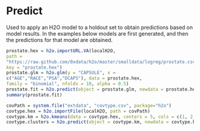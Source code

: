 # Predict

Used to apply an H2O model to a holdout set to obtain predictions
based on model results.
In the examples below models are first generated, and then the
predictions for that model are obtained.

```r
prostate.hex = h2o.importURL.VA(localH2O,
path =
"https://raw.github.com/0xdata/h2o/master/smalldata/logreg/prostate.csv",
key = "prostate.hex")
prostate.glm = h2o.glm(y = "CAPSULE", x =
c("AGE","RACE","PSA","DCAPS"), data = prostate.hex,
family = "binomial", nfolds = 10, alpha = 0.5)
prostate.fit = h2o.predict(object = prostate.glm, newdata = prostate.hex)
summary(prostate.fit)

covPath = system.file("extdata", "covtype.csv", package="h2o")
covtype.hex = h2o.importFile(localH2O, path = covPath)
covtype.km = h2o.kmeans(data = covtype.hex, centers = 5, cols = c(1, 2, 3))
covtype.clusters = h2o.predict(object = covtype.km, newdata = covtype.hex)
```



